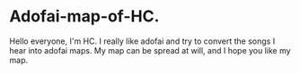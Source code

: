 # Adofai-map-of-HC.
Hello everyone, I'm HC. I really like adofai and try to convert the songs I hear into adofai maps. My map can be spread at will, and I hope you like my map.

